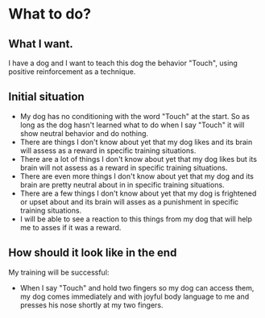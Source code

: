 # What to do?

## What I want.
I have a dog and I want to teach this dog the behavior "Touch", using positive reinforcement as a technique. 

## Initial situation
- My dog has no conditioning with the word "Touch" at the start. So as long as the dog hasn't learned what to do when I say "Touch" it will show neutral behavior and do nothing. 
- There are things I don't know about yet that my dog likes and its brain will assess as a reward in specific training situations. 
- There are a lot of things I don't know about yet that my dog likes but its brain will not assess as a reward in specific training situations.
- There are even more things I don't know about yet that my dog and its brain are pretty neutral about in in specific training situations.
- There are a few things I don't know about yet that my dog is frightened or upset about and its brain will asses as a punishment in specific training situations.
- I will be able to see a reaction to this things from my dog that will help me to asses if it was a reward.

## How should it look like in the end
My training will be successful:
- When I say "Touch" and hold two fingers so my dog can access them, my dog comes immediately and with joyful body language to me and presses his nose shortly at my two fingers.